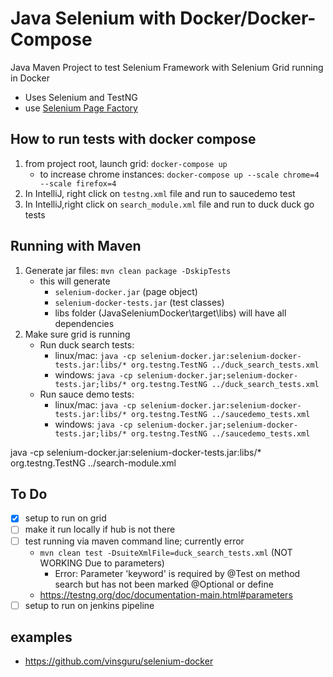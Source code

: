# Java Selenium with Docker/Docker-Compose

Java Maven Project to test Selenium Framework with Selenium Grid running in Docker

- Uses Selenium and TestNG
- use [Selenium Page Factory](https://www.selenium.dev/selenium/docs/api/java/org/openqa/selenium/support/PageFactory.html)

## How to run tests with docker compose

1. from project root, launch grid: ```docker-compose up```
   - to increase chrome instances: ```docker-compose up --scale chrome=4 --scale firefox=4```
2. In IntelliJ, right click on ```testng.xml``` file and run to saucedemo test
3. In IntelliJ,right click on ```search_module.xml``` file and run to duck duck go  tests

## Running with Maven
1. Generate jar files: ```mvn clean package -DskipTests```
    - this will generate 
        - ```selenium-docker.jar``` (page object)
        - ```selenium-docker-tests.jar``` (test classes)
        - libs folder (JavaSeleniumDocker\target\libs) will have all dependencies
2. Make sure grid is running 
   - Run duck search tests: 
        - linux/mac: ```java -cp selenium-docker.jar:selenium-docker-tests.jar:libs/* org.testng.TestNG ../duck_search_tests.xml```
        - windows: ```java -cp selenium-docker.jar;selenium-docker-tests.jar;libs/* org.testng.TestNG ../duck_search_tests.xml```
   - Run sauce demo tests: 
     - linux/mac: ```java -cp selenium-docker.jar:selenium-docker-tests.jar:libs/* org.testng.TestNG ../saucedemo_tests.xml```
     - windows: ```java -cp selenium-docker.jar;selenium-docker-tests.jar;libs/* org.testng.TestNG ../saucedemo_tests.xml```

java -cp selenium-docker.jar:selenium-docker-tests.jar:libs/* org.testng.TestNG ../search-module.xml
## To Do
- [x] setup to run on grid
- [ ]  make it run locally if hub is not there
- [ ] test running via maven command line; currently error
    - ```mvn clean test -DsuiteXmlFile=duck_search_tests.xml``` (NOT WORKING Due to parameters)
        - Error: Parameter 'keyword' is required by @Test on method search but has not been marked @Optional or define
    - https://testng.org/doc/documentation-main.html#parameters
- [ ] setup to run on jenkins pipeline

## examples
- https://github.com/vinsguru/selenium-docker